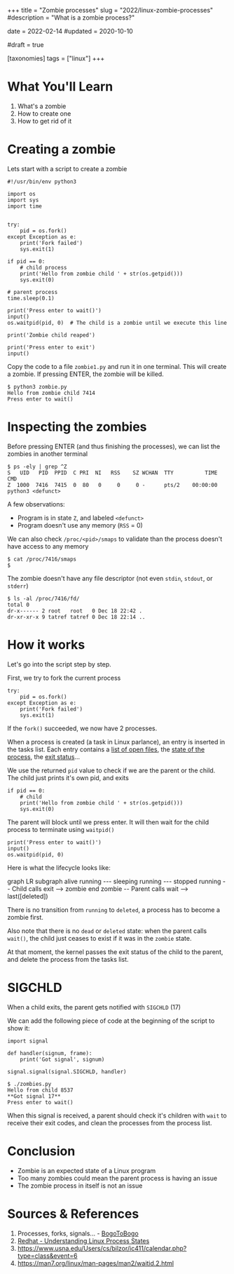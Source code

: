 +++
title = "Zombie processes"
slug = "2022/linux-zombie-processes"
#description = "What is a zombie process?"

date = 2022-02-14
#updated = 2020-10-10

#draft = true

[taxonomies]
tags = ["linux"]
+++


# What You'll Learn
1. What's a zombie
1. How to create one
1. How to get rid of it


# Creating a zombie

Lets start with a script to create a zombie

```py3
#!/usr/bin/env python3

import os
import sys
import time


try:
    pid = os.fork()
except Exception as e:
    print('Fork failed')
    sys.exit(1)

if pid == 0:
    # child process
    print('Hello from zombie child ' + str(os.getpid()))
    sys.exit(0)

# parent process
time.sleep(0.1)

print('Press enter to wait()')
input()
os.waitpid(pid, 0)  # The child is a zombie until we execute this line

print('Zombie child reaped')

print('Press enter to exit')
input()
```

Copy the code to a file `zombie1.py` and run it in one terminal. This will create a zombie. If pressing ENTER, the zombie will be killed.

```shell-session
$ python3 zombie.py
Hello from zombie child 7414
Press enter to wait()
```

# Inspecting the zombies

Before pressing ENTER (and thus finishing the processes), we can list the zombies in another terminal
```shell-session
$ ps -ely | grep ^Z
S   UID   PID  PPID  C PRI  NI   RSS    SZ WCHAN  TTY          TIME CMD
Z  1000  7416  7415  0  80   0     0     0 -      pts/2    00:00:00 python3 <defunct>
```

A few observations:
* Program is in state `Z`, and labeled `<defunct>`
* Program doesn't use any memory (`RSS` = 0)

We can also check `/proc/<pid>/smaps` to validate than the process doesn't have access to any memory
```shell-session
$ cat /proc/7416/smaps
$
```

The zombie doesn't have any file descriptor (not even `stdin`, `stdout`, or `stderr`)
```shell-session
$ ls -al /proc/7416/fd/
total 0
dr-x------ 2 root   root   0 Dec 18 22:42 .
dr-xr-xr-x 9 tatref tatref 0 Dec 18 22:14 ..
```

# How it works

Let's go into the script step by step.

First, we try to fork the current process
```py3
try:
    pid = os.fork()
except Exception as e:
    print('Fork failed')
    sys.exit(1)
```

If the `fork()` succeeded, we now have 2 processes.

When a process is created (a task in Linux parlance), an entry is inserted in the tasks list. Each entry contains a [list of open files](https://github.com/torvalds/linux/blob/71c061d2443814de15e177489d5cc00a4a253ef3/include/linux/sched.h#L973), the [state of the process](https://github.com/torvalds/linux/blob/71c061d2443814de15e177489d5cc00a4a253ef3/include/linux/sched.h#L658), the [exit status](https://github.com/torvalds/linux/blob/71c061d2443814de15e177489d5cc00a4a253ef3/include/linux/sched.h#L781])...


We use the returned `pid` value to check if we are the parent or the child.
The child just prints it's own pid, and exits
```py3
if pid == 0:
    # child
    print('Hello from zombie child ' + str(os.getpid()))
    sys.exit(0)

```

The parent will block until we press enter. It will then wait for the child process to terminate using `waitpid()`
```py3
print('Press enter to wait()')
input()
os.waitpid(pid, 0)
```

Here is what the lifecycle looks like:

<div class="mermaid">
    graph LR
    subgraph alive
    running --- sleeping
    running --- stopped
    running -- Child calls exit --> zombie
    end
    zombie -- Parent calls wait --> last([deleted])
</div>


There is no transition from `running` to `deleted`, a process has to become a zombie first.

Also note that there is no `dead` or `deleted` state: when the parent calls `wait()`, the child just ceases to exist if it was in the `zombie` state.

At that moment, the kernel passes the exit status of the child to the parent, and delete the process from the tasks list.


# SIGCHLD

When a child exits, the parent gets notified with `SIGCHLD` (17)

We can add the following piece of code at the beginning of the script to show it:

```py3
import signal

def handler(signum, frame):
    print('Got signal', signum)

signal.signal(signal.SIGCHLD, handler)
```

```shell-session
$ ./zombies.py 
Hello from child 8537
**Got signal 17**
Press enter to wait()
```

When this signal is received, a parent should check it's children with `wait` to receive their exit codes, and clean the processes from the process list.

# Conclusion
- Zombie is an expected state of a Linux program
- Too many zombies could mean the parent process is having an issue
- The zombie process in itself is not an issue

# Sources & References
1. Processes, forks, signals... - [BogoToBogo](https://www.bogotobogo.com/Linux/linux_process_and_signals.php)
1. [Redhat - Understanding Linux Process States](https://access.redhat.com/sites/default/files/attachments/processstates_20120831.pdf)
1. https://www.usna.edu/Users/cs/bilzor/ic411/calendar.php?type=class&event=6
1. https://man7.org/linux/man-pages/man2/waitid.2.html